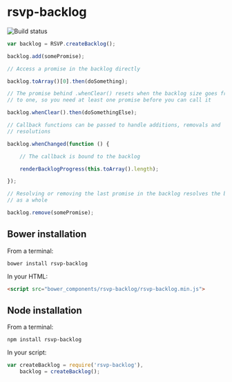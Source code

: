 # rsvp-backlog

![Build status](https://travis-ci.org/adamshaylor/rsvp-backlog.svg?branch=master)

```javascript
var backlog = RSVP.createBacklog();

backlog.add(somePromise);

// Access a promise in the backlog directly

backlog.toArray()[0].then(doSomething);

// The promise behind .whenClear() resets when the backlog size goes from zero 
// to one, so you need at least one promise before you can call it

backlog.whenClear().then(doSomethingElse);

// Callback functions can be passed to handle additions, removals and 
// resolutions

backlog.whenChanged(function () {

    // The callback is bound to the backlog

    renderBacklogProgress(this.toArray().length);

});

// Resolving or removing the last promise in the backlog resolves the backlog
// as a whole

backlog.remove(somePromise);
```

## Bower installation

From a terminal:

```shell
bower install rsvp-backlog
```

In your HTML:

```html
<script src="bower_components/rsvp-backlog/rsvp-backlog.min.js">
```

## Node installation

From a terminal:

```shell
npm install rsvp-backlog
```

In your script:

```javascript
var createBacklog = require('rsvp-backlog'),
    backlog = createBacklog();
```
